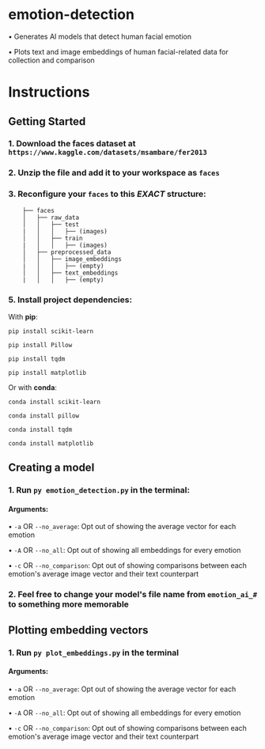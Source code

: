 
# emotion-detection

•	Generates AI models that detect human facial emotion

•	Plots text and image embeddings of human facial-related data for collection and comparison

  

# Instructions
## Getting Started

### 1. Download the faces dataset at `https://www.kaggle.com/datasets/msambare/fer2013`

  

### 2. Unzip the file and add it to your workspace as `faces`



### 3. Reconfigure your `faces` to this ***EXACT*** structure:
   
```
	├── faces
	│   ├── raw_data
	│   │   ├── test
	|   │   │   ├── (images)
	│   │   ├── train
	|   │   │   ├── (images)
	│   ├── preprocessed_data
	│   │   ├── image_embeddings
	|   │   │   ├── (empty)
	│   │   ├── text_embeddings
	|   │   │   ├── (empty)
 ```

### 5. Install project dependencies:

With **pip**:

```pip install scikit-learn```

```pip install Pillow```

```pip install tqdm```

```pip install matplotlib```

Or with **conda**:

```conda install scikit-learn```

```conda install pillow```

```conda install tqdm```

```conda install matplotlib```

## Creating a model

### 1. Run `py emotion_detection.py` in the terminal:

#### Arguments:
•	`-a` OR `--no_average`: Opt out of showing the average vector for each emotion

•	`-A` OR `--no_all`: Opt out of showing all embeddings for every emotion

•	`-c` OR `--no_comparison`: Opt out of showing comparisons between each emotion's average image vector and their text counterpart

### 2. Feel free to change your model's file name from `emotion_ai_#` to something more memorable

## Plotting embedding vectors

### 1. Run `py plot_embeddings.py` in the terminal

#### Arguments:
•	`-a` OR `--no_average`: Opt out of showing the average vector for each emotion

•	`-A` OR `--no_all`: Opt out of showing all embeddings for every emotion

•	`-c` OR `--no_comparison`: Opt out of showing comparisons between each emotion's average image vector and their text counterpart

